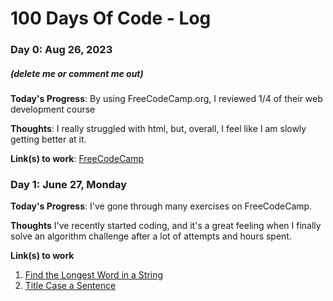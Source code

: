 # 100 Days Of Code - Log



### Day 0: Aug 26, 2023
##### (delete me or comment me out)

**Today's Progress**: By using FreeCodeCamp.org, I reviewed 1/4 of their web development course

**Thoughts**: I really struggled with html, but, overall, I feel like I am slowly getting better at it.

**Link(s) to work**: [FreeCodeCamp](https://www.freecodecamp.org/learn/2022/responsive-web-design/#learn-basic-css-by-building-a-cafe-menu)


### Day 1: June 27, Monday

**Today's Progress**: I've gone through many exercises on FreeCodeCamp.

**Thoughts** I've recently started coding, and it's a great feeling when I finally solve an algorithm challenge after a lot of attempts and hours spent.

**Link(s) to work**
1. [Find the Longest Word in a String](https://www.freecodecamp.com/challenges/find-the-longest-word-in-a-string)
2. [Title Case a Sentence](https://www.freecodecamp.com/challenges/title-case-a-sentence)

